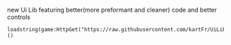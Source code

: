 new Ui Lib featuring better(more preformant and cleaner) code and better controls
```
loadstring(game:HttpGet("https://raw.githubusercontent.com/kartFr/UiLib/main/Main.lua"))()
```
